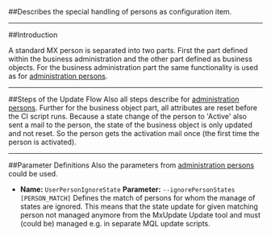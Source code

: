 <!--
 *
 *  This file is part of MxUpdate <http://www.mxupdate.org>.
 *
 *  MxUpdate is a deployment tool for a PLM platform to handle
 *  administration objects as single update files (configuration item).
 *
 *  Copyright (C) 2008-2016 The MxUpdate Team
 *
 *  The Manual of MxUpdate is licensed under a CC BY-NC-SA 4.0 license
 *  (Creative Commons Attribution-NonCommercial-ShareAlike 4.0 
 *  International 4.0 license).
 *
 *  You should have received a copy of the license along with this
 *  work. If not, see <http://creativecommons.org/licenses/by-nc-sa/4.0/>.
 *
-->

##Describes the special handling of persons as configuration item.

---
##Introduction

A standard MX person is separated into two parts. First the part defined within the business administration and the other part defined as business objects. For the business administration part the same functionality is used as for [administration persons](CI_User_PersonAdmin).

---
##Steps of the Update Flow
Also all steps describe for [administration persons](CI_User_PersonAdmin). Further for the business object part, all attributes are reset before the CI script runs. Because a state change of the person to 'Active' also sent a mail to the person, the state of the business object is only updated and not reset. So the person gets the activation mail once (the first time the person is activated).

---
##Parameter Definitions
Also the parameters from [administration persons](CI_User_PersonAdmin) could be used.
*   **Name:** `UserPersonIgnoreState`
    **Parameter:** `--ignorePersonStates [PERSON_MATCH]`
    Defines the match of persons for whom the manage of states are ignored. This means that the state update for given matching person not managed anymore from the MxUpdate Update tool and must (could be) managed e.g. in separate MQL update scripts.
